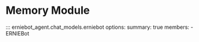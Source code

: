 
# Memory Module


::: erniebot_agent.chat_models.erniebot
    options:
        summary: true
        members:
        - ERNIEBot